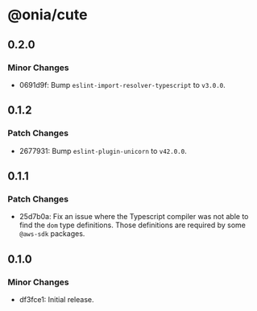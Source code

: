 # @onia/cute

## 0.2.0

### Minor Changes

- 0691d9f: Bump `eslint-import-resolver-typescript` to `v3.0.0`.

## 0.1.2

### Patch Changes

- 2677931: Bump `eslint-plugin-unicorn` to `v42.0.0`.

## 0.1.1

### Patch Changes

- 25d7b0a: Fix an issue where the Typescript compiler was not able to find the `dom` type definitions. Those definitions are
  required by some `@aws-sdk` packages.

## 0.1.0

### Minor Changes

- df3fce1: Initial release.
